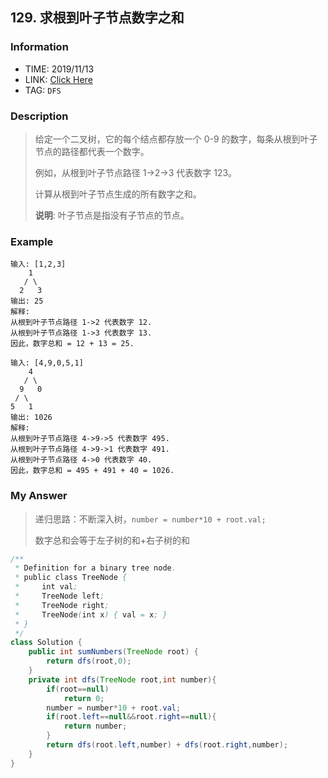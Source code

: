 ## 129. 求根到叶子节点数字之和

### Information

* TIME: 2019/11/13
* LINK: [Click Here]( https://leetcode-cn.com/problems/sum-root-to-leaf-numbers/ )
* TAG: `DFS`

### Description

> 给定一个二叉树，它的每个结点都存放一个 0-9 的数字，每条从根到叶子节点的路径都代表一个数字。
>
> 例如，从根到叶子节点路径 1->2->3 代表数字 123。
>
> 计算从根到叶子节点生成的所有数字之和。
>
> **说明**: 叶子节点是指没有子节点的节点。

### Example

```text
输入: [1,2,3]
    1
   / \
  2   3
输出: 25
解释:
从根到叶子节点路径 1->2 代表数字 12.
从根到叶子节点路径 1->3 代表数字 13.
因此，数字总和 = 12 + 13 = 25.

输入: [4,9,0,5,1]
    4
   / \
  9   0
 / \
5   1
输出: 1026
解释:
从根到叶子节点路径 4->9->5 代表数字 495.
从根到叶子节点路径 4->9->1 代表数字 491.
从根到叶子节点路径 4->0 代表数字 40.
因此，数字总和 = 495 + 491 + 40 = 1026.
```

### My Answer

> 递归思路：不断深入树，`number = number*10 + root.val;`
>
> 数字总和会等于左子树的和+右子树的和

```java
/**
 * Definition for a binary tree node.
 * public class TreeNode {
 *     int val;
 *     TreeNode left;
 *     TreeNode right;
 *     TreeNode(int x) { val = x; }
 * }
 */
class Solution {
    public int sumNumbers(TreeNode root) {
        return dfs(root,0);
    }
    private int dfs(TreeNode root,int number){
        if(root==null)
            return 0;
        number = number*10 + root.val;
        if(root.left==null&&root.right==null){
            return number;
        }
        return dfs(root.left,number) + dfs(root.right,number);
    }
}
```
